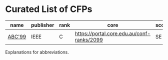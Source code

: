 # Curated List of CFPs
<!-- events -->
| name | publisher | rank | core | scope | short | full | format | cfp | country |
| --- | --- | --- | --- | --- | --- | --- | --- | --- | --- |
| [ABC'99](https://conf.researchr.org/series/abc) | IEEE | C | <https://portal.core.edu.au/conf-ranks/2099> | SE | 2 | 10 | 1C | 2099-12-31 | Antarctica |

<!-- events -->
Explanations for abbreviations.
